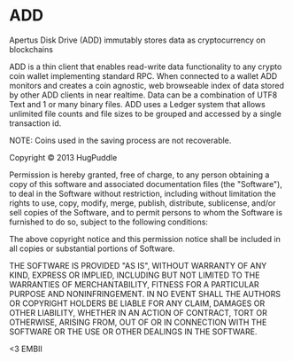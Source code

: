 ADD
===

Apertus Disk Drive (ADD) immutably stores data as cryptocurrency on blockchains

ADD is a thin client that enables read-write data functionality to any crypto coin wallet implementing standard RPC.
When connected to a wallet ADD monitors and creates a coin agnostic, web browseable index of data stored by other
ADD clients in near realtime.  Data can be a combination of UTF8 Text and 1 or many binary files.  ADD uses a Ledger 
system that allows unlimited file counts and file sizes to be grouped and accessed by a single transaction id.

NOTE: Coins used in the saving process are not recoverable.


Copyright ©  2013 HugPuddle

Permission is hereby granted, free of charge, to any person obtaining a copy of this software and associated 
documentation files (the "Software"), to deal in the Software without restriction, including without limitation 
the rights to use, copy, modify, merge, publish, distribute, sublicense, and/or sell copies of the Software, and 
to permit persons to whom the Software is furnished to do so, subject to the following conditions:

The above copyright notice and this permission notice shall be included in all copies or substantial portions of 
Software.


THE SOFTWARE IS PROVIDED "AS IS", WITHOUT WARRANTY OF ANY KIND, EXPRESS OR IMPLIED, INCLUDING BUT NOT LIMITED 
TO THE WARRANTIES OF MERCHANTABILITY, FITNESS FOR A PARTICULAR PURPOSE AND NONINFRINGEMENT. IN NO EVENT SHALL
THE AUTHORS OR COPYRIGHT HOLDERS BE LIABLE FOR ANY CLAIM, DAMAGES OR OTHER LIABILITY, WHETHER IN AN ACTION OF 
CONTRACT, TORT OR OTHERWISE, ARISING FROM, OUT OF OR IN CONNECTION WITH THE SOFTWARE OR THE USE OR OTHER DEALINGS 
IN THE SOFTWARE.

<3 EMBII
